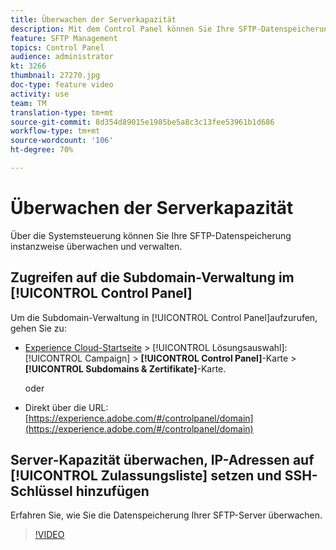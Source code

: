 ```yaml
---
title: Überwachen der Serverkapazität
description: Mit dem Control Panel können Sie Ihre SFTP-Datenspeicherung nach Instanz überwachen und verwalten und IP-Adressen auf die Zulassungslisten setzen.
feature: SFTP Management
topics: Control Panel
audience: administrator
kt: 3266
thumbnail: 27270.jpg
doc-type: feature video
activity: use
team: TM
translation-type: tm+mt
source-git-commit: 8d354d89015e1985be5a8c3c13fee53961b1d686
workflow-type: tm+mt
source-wordcount: '106'
ht-degree: 70%

---
```



# Überwachen der Serverkapazität

Über die Systemsteuerung können Sie Ihre SFTP-Datenspeicherung instanzweise überwachen und verwalten.

## Zugreifen auf die Subdomain-Verwaltung im [!UICONTROL Control Panel]

Um die Subdomain-Verwaltung in [!UICONTROL Control Panel]aufzurufen, gehen Sie zu:

* [Experience Cloud-Startseite](https://experience.adobe.com/#/home) > [!UICONTROL Lösungsauswahl]: [!UICONTROL Campaign] > **[!UICONTROL Control Panel]**-Karte > **[!UICONTROL Subdomains &amp; Zertifikate]**-Karte.

   oder
* Direkt über die URL: [https://experience.adobe.com/#/controlpanel/domain](https://experience.adobe.com/#/controlpanel/domain)

## Server-Kapazität überwachen, IP-Adressen auf [!UICONTROL Zulassungsliste] setzen und SSH-Schlüssel hinzufügen

Erfahren Sie, wie Sie die Datenspeicherung Ihrer SFTP-Server überwachen.

>[!VIDEO](https://video.tv.adobe.com/v/27270?quality=12)
